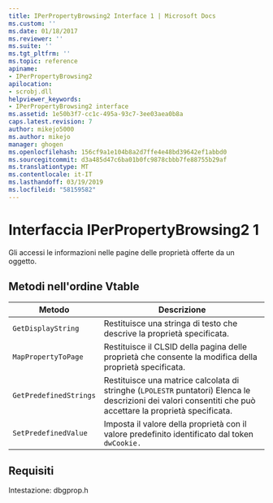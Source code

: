 ```yaml
---
title: IPerPropertyBrowsing2 Interface 1 | Microsoft Docs
ms.custom: ''
ms.date: 01/18/2017
ms.reviewer: ''
ms.suite: ''
ms.tgt_pltfrm: ''
ms.topic: reference
apiname:
- IPerPropertyBrowsing2
apilocation:
- scrobj.dll
helpviewer_keywords:
- IPerPropertyBrowsing2 interface
ms.assetid: 1e50b3f7-cc1c-495a-93c7-3ee03aea0b8a
caps.latest.revision: 7
author: mikejo5000
ms.author: mikejo
manager: ghogen
ms.openlocfilehash: 156cf9a1e104b8a2d7ffe4e48bd39642ef1abbd0
ms.sourcegitcommit: d3a485d47c6ba01b0fc9878cbbb7fe88755b29af
ms.translationtype: MT
ms.contentlocale: it-IT
ms.lasthandoff: 03/19/2019
ms.locfileid: "58159582"
---
```

# <a name="iperpropertybrowsing2-interface-1"></a>Interfaccia IPerPropertyBrowsing2 1
Gli accessi le informazioni nelle pagine delle proprietà offerte da un oggetto.  
  
## <a name="methods-in-vtable-order"></a>Metodi nell'ordine Vtable  
  
|Metodo|Descrizione|  
|------------|-----------------|  
|`GetDisplayString`|Restituisce una stringa di testo che descrive la proprietà specificata.|  
|`MapPropertyToPage`|Restituisce il CLSID della pagina delle proprietà che consente la modifica della proprietà specificata.|  
|`GetPredefinedStrings`|Restituisce una matrice calcolata di stringhe (`LPOLESTR` puntatori) Elenca le descrizioni dei valori consentiti che può accettare la proprietà specificata.|  
|`SetPredefinedValue`|Imposta il valore della proprietà con il valore predefinito identificato dal token `dwCookie.`|  
  
## <a name="requirements"></a>Requisiti  
 Intestazione: dbgprop.h